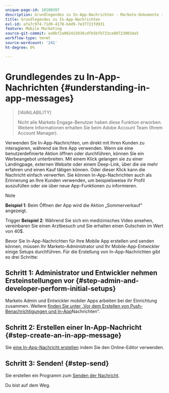```yaml
---
unique-page-id: 10100397
description: Grundlegendes zu In-App-Nachrichten - Marketo-Dokumente - Produktdokumentation
title: Grundlegendes zu In-App-Nachrichten
exl-id: afa7c974-71d9-4170-b4d9-7e37721fd931
feature: Mobile Marketing
source-git-commit: ea9bf2a002415936cdfb5bfb723ce80723003da5
workflow-type: tm+mt
source-wordcount: '241'
ht-degree: 0%

---
```


# Grundlegendes zu In-App-Nachrichten {#understanding-in-app-messages}

>[!AVAILABILITY]
>
>
>Nicht alle Marketo Engage-Benutzer haben diese Funktion erworben. Weitere Informationen erhalten Sie beim Adobe Account Team (Ihrem Account Manager).

Verwenden Sie In-App-Nachrichten, um direkt mit Ihren Kunden zu interagieren, während sie Ihre App verwenden. Wenn sie eine benutzerdefinierte Aktion öffnen oder durchführen, können Sie ein Werbeangebot unterbreiten. Mit einem Klick gelangen sie zu einer Landingpage, externen Website oder einem Deep-Link, über die sie mehr erfahren und einen Kauf tätigen können. Oder dieser Klick kann die Nachricht einfach verwerfen.  Sie können In-App-Nachrichten auch als Erinnerung an Ihre Kunden verwenden, um beispielsweise ihr Profil auszufüllen oder sie über neue App-Funktionen zu informieren.

>[!NOTE]
>
>**Beispiel 1**: Beim Öffnen der App wird die Aktion „Sommerverkauf“ angezeigt.
>
>Trigger **Beispiel 2**: Während Sie sich ein medizinisches Video ansehen, vereinbaren Sie einen Arztbesuch und Sie erhalten einen Gutschein im Wert von 40$.

Bevor Sie In-App-Nachrichten für Ihre Mobile App erstellen und senden können, müssen Ihr Marketo-Administrator und Ihr Mobile-App-Entwickler einige Setups durchführen.  Für die Erstellung von In-App-Nachrichten gibt es drei Schritte:

## Schritt 1: Administrator und Entwickler nehmen Ersteinstellungen vor {#step-admin-and-developer-perform-initial-setups}

Marketo Admin und Entwickler mobiler Apps arbeiten bei der Einrichtung zusammen. Weitere [ finden Sie unter „Vor dem Erstellen von Push-Benachrichtigungen und In-App](/help/marketo/product-docs/mobile-marketing/admin/before-you-create-push-notifications-and-in-app-messages.md)Nachrichten“.

## Schritt 2: Erstellen einer In-App-Nachricht {#step-create-an-in-app-message}

Sie [eine In-App-Nachricht erstellen](/help/marketo/product-docs/mobile-marketing/in-app-messages/creating-in-app-messages/create-an-in-app-message.md) indem Sie den Online-Editor verwenden.

## Schritt 3: Senden! {#step-send}

Sie erstellen ein Programm zum [Senden der Nachricht](/help/marketo/product-docs/mobile-marketing/in-app-messages/sending-your-in-app-message/send-your-in-app-message.md).

Du bist auf dem Weg.
